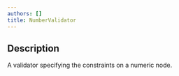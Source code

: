 ```yaml
---
authors: []
title: NumberValidator
---
```


## Description

A validator specifying the constraints on a numeric node.
